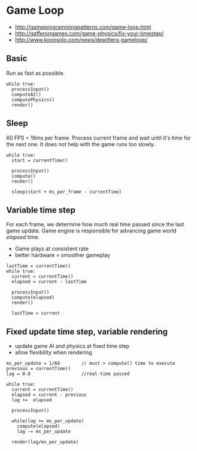 # Game Loop

* http://gameprogrammingpatterns.com/game-loop.html
* http://gafferongames.com/game-physics/fix-your-timestep/
* http://www.koonsolo.com/news/dewitters-gameloop/

## Basic

Run as fast as possible.

```
while true:
  processInput()
  computeAI()
  computePhysics()
  render()
```

## Sleep

60 FPS = 16ms per frame.
Process current frame and wait until it's time for the next one.
It does not help with the game runs too slowly.

```
while true:
  start = currentTime()
  
  processInput()
  compute()
  render()
  
  sleep(start + ms_per_frame - currentTime)
```

## Variable time step

For each frame, we determine how much real time passed since the last game update.
Game engine is responsible for advancing game world _elapsed_ time.

* Game plays at consistent rate
* better hardware = smoother gameplay

```
lastTime = currentTime()
while true:
  current = currentTime()
  elapsed = current - lastTime
  
  processInput()
  compute(elapsed)
  render()

  lastTime = current
```

## Fixed update time step, variable rendering

* update game AI and physics at fixed time step
* allow flexibility when rendering

```
ms_per_update = 1/60 		// must > compute() time to execute
previous = currentTime()
lag = 0.0 					//real-time passed

while true:
  current = currentTime()
  elapsed = current - previous
  lag +=  elapsed
  
  processInput()
  
  while(lag >= ms_per_update)
    compute(elapsed)
    lag -= ms_per_update
    
  render(lag/ms_per_update)
```
